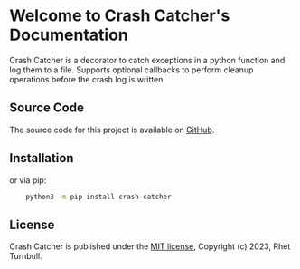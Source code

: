 # Welcome to Crash Catcher's Documentation

Crash Catcher is a decorator to catch exceptions in a python function and log them to a file. Supports optional callbacks to perform cleanup operations before the crash log is written.

## Source Code

The source code for this project is available on [GitHub](https://github.com/RhetTbull/crash-catcher).

## Installation

or via pip:

```bash
    python3 -m pip install crash-catcher 
```

## License

Crash Catcher is published under the [MIT license](https://mit-license.org/), Copyright (c) 2023, Rhet Turnbull.
